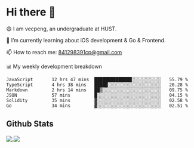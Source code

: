 
# Hi there 👋
😄 I am vecpeng, an undergraduate at HUST.

🌱 I’m currently learning about iOS development & Go & Frontend.

📫 How to reach me: 841298391cp@gmail.com

📊 My weekly development breakdown
<!--START_SECTION:waka-->

```text
JavaScript       12 hrs 47 mins  ██████████████░░░░░░░░░░░   55.79 %
TypeScript       4 hrs 38 mins   █████░░░░░░░░░░░░░░░░░░░░   20.28 %
Markdown         2 hrs 14 mins   ██▒░░░░░░░░░░░░░░░░░░░░░░   09.75 %
JSON             57 mins         █░░░░░░░░░░░░░░░░░░░░░░░░   04.15 %
Solidity         35 mins         ▓░░░░░░░░░░░░░░░░░░░░░░░░   02.58 %
Go               34 mins         ▓░░░░░░░░░░░░░░░░░░░░░░░░   02.51 %
```

<!--END_SECTION:waka-->

## Github Stats
<a href="https://github.com/anuraghazra/github-readme-stats">
  <img align="center" src="https://github-readme-stats.vercel.app/api?username=vecpeng&count_private=true&hide=stars" />
</a>
<a href="https://github.com/anuraghazra/convoychat">
  <img align="center" src="https://github-readme-stats.vercel.app/api/top-langs/?username=vecpeng&layout=compact" />
</a>

